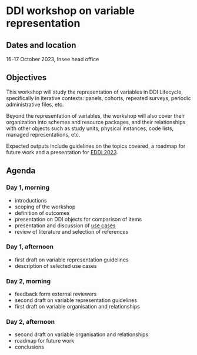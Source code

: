 # DDI workshop on variable representation

## Dates and location

16-17 October 2023, Insee head office


## Objectives

This workshop will study the representation of variables in DDI Lifecycle, specifically in iterative contexts: panels, cohorts, repeated surveys, periodic administrative files, etc.

Beyond the representation of variables, the workshop will also cover their organization into schemes and resource packages, and their relationships with other objects such as study units, physical instances, code lists, managed representations, etc.

Expected outputs include guidelines on the topics covered, a roadmap for future work and a presentation for [EDDI 2023](https://events.geant.org/event/1457/).


## Agenda

### Day 1, morning

- introductions
- scoping of the workshop
- definition of outcomes
- presentation on DDI objects for comparison of items
- presentation and discussion of [use cases](../use-cases/)
- review of literature and selection of references

### Day 1, afternoon

- first draft on variable representation guidelines
- description of selected use cases

### Day 2, morning

- feedback form external reviewers
- second draft on variable representation guidelines
- first draft on variable organisation and relationships

### Day 2, afternoon

- second draft on variable organisation and relationships
- roadmap for future work
- conclusions
